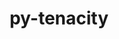 ---
title: "py-tenacity"
layout: cache
categories: [package, v2025.07.0]
meta: {"compilers": ["none"], "num_specs": 1, "num_specs_by_stack": {"e4s": 1, "root": 1}, "oss": ["ubuntu22.04"], "platforms": ["linux"], "stacks": ["e4s", "root"], "targets": ["x86_64_v3"], "versions": ["8.2.2"]}
spec_details: [{"compiler": "none", "hash": "oxyzmzd5bwj3ko2kzemfbgkruedhzvzb", "os": "ubuntu22.04", "platform": "linux", "size": "-", "stacks": ["e4s", "root"], "target": "x86_64_v3", "variants": ["build_system=python_pip"], "versions": ["8.2.2"]}]
---
